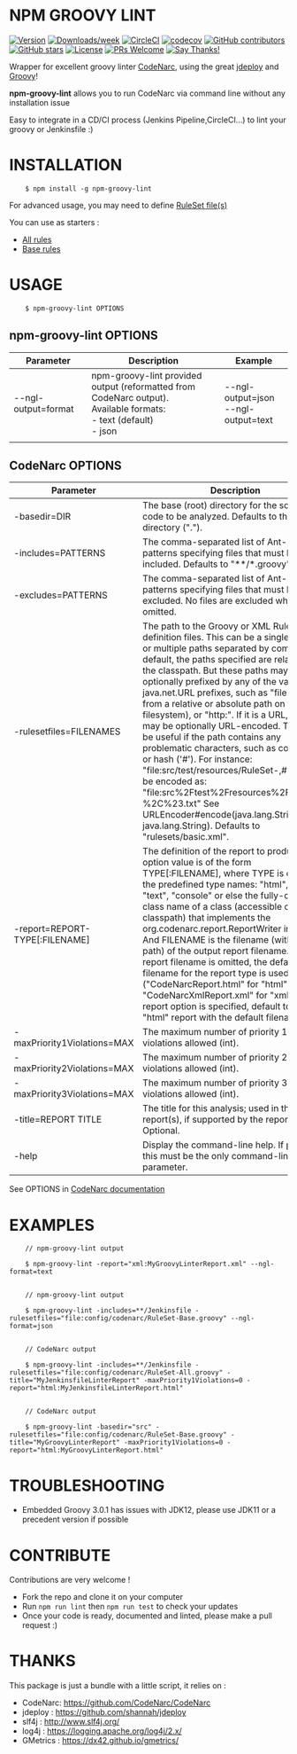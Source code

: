 # NPM GROOVY LINT

[![Version](https://img.shields.io/npm/v/npm-groovy-lint.svg)](https://npmjs.org/package/npm-groovy-lint)
[![Downloads/week](https://img.shields.io/npm/dw/npm-groovy-lint.svg)](https://npmjs.org/package/npm-groovy-lint) 
[![CircleCI](https://circleci.com/gh/nvuillam/npm-groovy-lint/tree/master.svg?style=shield)](https://circleci.com/gh/nvuillam/npm-groovy-lint/tree/master)
[![codecov](https://codecov.io/gh/nvuillam/npm-groovy-lint/branch/master/graph/badge.svg)](https://codecov.io/gh/nvuillam/npm-groovy-lint)
[![GitHub contributors](https://img.shields.io/github/contributors/nvuillam/npm-groovy-lint.svg)](https://gitHub.com/nvuillam/npm-groovy-lint/graphs/contributors/)
[![GitHub stars](https://img.shields.io/github/stars/nvuillam/npm-groovy-lint?style=social&label=Star&maxAge=2592000)](https://GitHub.com/nvuillam/npm-groovy-lint/stargazers/)
[![License](https://img.shields.io/npm/l/npm-groovy-lint.svg)](https://github.com/nvuillam/npm-groovy-lint/blob/master/package.json) 
[![PRs Welcome](https://img.shields.io/badge/PRs-welcome-brightgreen.svg?style=flat-square)](http://makeapullrequest.com)
[![Say Thanks!](https://img.shields.io/badge/Say%20Thanks-!-1EAEDB.svg)](https://saythanks.io/to/nicolas.vuillamy@gmail.com)

Wrapper for excellent groovy linter [CodeNarc](http://codenarc.sourceforge.net/), using the great [jdeploy](https://github.com/shannah/jdeploy) and [Groovy](https://groovy-lang.org/)!

**npm-groovy-lint** allows you to run CodeNarc via command line without any installation issue

Easy to integrate in a CD/CI process (Jenkins Pipeline,CircleCI...) to lint your groovy or Jenkinsfile :)

# INSTALLATION

```
    $ npm install -g npm-groovy-lint
```

For advanced usage,  you may need to define [RuleSet file(s)](http://codenarc.sourceforge.net/codenarc-creating-rule.html)

You can use as starters :

- [All rules](https://github.com/nvuillam/npm-groovy-lint/blob/master/lib/example/RuleSet-All.groovy)
- [Base rules](https://github.com/nvuillam/npm-groovy-lint/blob/master/lib/example/RuleSet-Base.groovy)

# USAGE

```
    $ npm-groovy-lint OPTIONS
```

## npm-groovy-lint OPTIONS

| Parameter    | Description                                                                                                  | Example                             |
|--------------|--------------------------------------------------------------------------------------------------------------|-------------------------------------|
| --ngl-output=format | npm-groovy-lint provided output (reformatted from CodeNarc output).<br/> Available formats: <br/>- text (default)<br/> - json | --ngl-output=json <br/> --ngl-output=text |
|              |                                                                                                              |                                     |

## CodeNarc OPTIONS

| Parameter                      | Description                                                                                                                                                                                                                                                                                                                                                                                                                                                                                                                                                                                                                                                                                                                                                            | Example                                                                                                                        |
|--------------------------------|------------------------------------------------------------------------------------------------------------------------------------------------------------------------------------------------------------------------------------------------------------------------------------------------------------------------------------------------------------------------------------------------------------------------------------------------------------------------------------------------------------------------------------------------------------------------------------------------------------------------------------------------------------------------------------------------------------------------------------------------------------------------|--------------------------------------------------------------------------------------------------------------------------------|
| -basedir=DIR                   | The base (root) directory for the source code to be analyzed. Defaults to the current directory (".").                                                                                                                                                                                                                                                                                                                                                                                                                                                                                                                                                                                                                                                                 | -basedir=src/main/groovy                                                                                                       |
| -includes=PATTERNS             | The comma-separated list of Ant-style file patterns specifying files that must be included. Defaults to "**/*.groovy".                                                                                                                                                                                                                                                                                                                                                                                                                                                                                                                                                                                                                                                 | -includes=**/*.gr                                                                                                              |
| -excludes=PATTERNS             | The comma-separated list of Ant-style file patterns specifying files that must be excluded. No files are excluded when omitted.                                                                                                                                                                                                                                                                                                                                                                                                                                                                                                                                                                                                                                        | -excludes=**/templates/**, **/*Test.*                                                                                          |
| -rulesetfiles=FILENAMES        | The path to the Groovy or XML RuleSet definition files. This can be a single file path, or multiple paths separated by commas. By default, the paths specified are relative to the classpath. But these paths may be optionally prefixed by any of the valid java.net.URL prefixes, such as "file:" (to load from a relative or absolute path on the filesystem), or "http:". If it is a URL, its path may be optionally URL-encoded. That can be useful if the path contains any problematic characters, such as comma (',') or hash ('#'). For instance: "file:src/test/resources/RuleSet-,#.txt" can be encoded as: "file:src%2Ftest%2Fresources%2FRuleSet-%2C%23.txt" See URLEncoder#encode(java.lang.String, java.lang.String). Defaults to "rulesets/basic.xml". | -rulesetfiles=rulesets/imports.xml, rulesets/naming.xml                                                                        |
| -report=REPORT-TYPE[:FILENAME] | The definition of the report to produce. The option value is of the form TYPE[:FILENAME], where TYPE is one of the predefined type names: "html", "xml", "text", "console" or else the fully-qualified class name of a class (accessible on the classpath) that implements the org.codenarc.report.ReportWriter interface. And FILENAME is the filename (with optional path) of the output report filename. If the report filename is omitted, the default filename for the report type is used ("CodeNarcReport.html" for "html" and "CodeNarcXmlReport.xml" for "xml"). If no report option is specified, default to a single "html" report with the default filename.                                                                                               | -report=html -report=html:MyProject.html -report=xml -report=xml:MyXmlReport.xml -report=org.codenarc.report. HtmlReportWriter |
| -maxPriority1Violations=MAX    | The maximum number of priority 1 violations allowed (int).                                                                                                                                                                                                                                                                                                                                                                                                                                                                                                                                                                                                                                                                                                             | -maxPriority1Violations=0                                                                                                      |
| -maxPriority2Violations=MAX    | The maximum number of priority 2 violations allowed (int).                                                                                                                                                                                                                                                                                                                                                                                                                                                                                                                                                                                                                                                                                                             | -maxPriority2Violations=0                                                                                                      |
| -maxPriority3Violations=MAX    | The maximum number of priority 3 violations allowed (int).                                                                                                                                                                                                                                                                                                                                                                                                                                                                                                                                                                                                                                                                                                             | -maxPriority3Violations=0                                                                                                      |
| -title=REPORT TITLE            | The title for this analysis; used in the output report(s), if supported by the report type(s). Optional.                                                                                                                                                                                                                                                                                                                                                                                                                                                                                                                                                                                                                                                               | -title="My Project"                                                                                                            |
| -help                          | Display the command-line help. If present, this must be the only command-line parameter.                                                                                                                                                                                                                                                                                                                                                                                                                                                                                                                                                                                                                                                                               | -help                                                                                                                          |


See OPTIONS in [CodeNarc documentation](http://codenarc.sourceforge.net/codenarc-command-line.html)

# EXAMPLES

```
    // npm-groovy-lint output

    $ npm-groovy-lint -report="xml:MyGroovyLinterReport.xml" --ngl-format=text


    // npm-groovy-lint output

    $ npm-groovy-lint -includes=**/Jenkinsfile -rulesetfiles="file:config/codenarc/RuleSet-Base.groovy" --ngl-format=json


    // CodeNarc output

    $ npm-groovy-lint -includes=**/Jenkinsfile -rulesetfiles="file:config/codenarc/RuleSet-All.groovy" -title="MyJenkinsfileLinterReport" -maxPriority1Violations=0 -report="html:MyJenkinsfileLinterReport.html"


    // CodeNarc output

    $ npm-groovy-lint -basedir="src" -rulesetfiles="file:config/codenarc/RuleSet-Base.groovy" -title="MyGroovyLinterReport" -maxPriority1Violations=0 -report="html:MyGroovyLinterReport.html"
```

# TROUBLESHOOTING

- Embedded Groovy 3.0.1 has issues with JDK12, please use JDK11 or a precedent version if possible

# CONTRIBUTE

Contributions are very welcome !

- Fork the repo and clone it on your computer
- Run `npm run lint` then `npm run test` to check your updates
- Once your code is ready, documented and linted, please make a pull request :)

# THANKS

This package is just a bundle with a little script, it relies on :

- CodeNarc: https://github.com/CodeNarc/CodeNarc
- jdeploy : https://github.com/shannah/jdeploy
- slf4j : http://www.slf4j.org/
- log4j : https://logging.apache.org/log4j/2.x/
- GMetrics : https://dx42.github.io/gmetrics/


